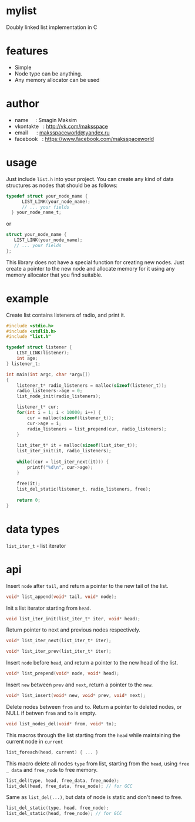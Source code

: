 # mylist
Doubly linked list implementation in C

# features
- Simple
- Node type can be anything.
- Any memory allocator can be used

# author
- name&nbsp;&nbsp;&nbsp;&nbsp;&nbsp;: Smagin Maksim
- vkontakte &nbsp;&nbsp;: http://vk.com/maksspace
- email     &nbsp;&nbsp;&nbsp;&nbsp;&nbsp;: maksspaceworld@yandex.ru
- facebook  &nbsp;&nbsp;: https://www.facebook.com/maksspaceworld

# usage
Just include `list.h` into your project.
You can create any kind of data structures as nodes that should be as follows:
 ```C
 typedef struct your_node_name {
       LIST_LINK(your_node_name);
       // ... your fields
   } your_node_name_t;
 ```
 or
  ```C
 struct your_node_name {
     LIST_LINK(your_node_name);
     // ... your fields
 };
 ```
This library does not have a special function for creating new nodes. Just create a pointer to the new node and allocate memory for it using any memory allocator that you find suitable.

# example
Create list contains listeners of radio, and print it.
```C
#include <stdio.h>
#include <stdlib.h>
#include "list.h"

typedef struct listener {
    LIST_LINK(listener);
    int age;
} listener_t;

int main(int argc, char *argv[])
{
    listener_t* radio_listeners = malloc(sizeof(listener_t));
    radio_listeners->age = 0;
    list_node_init(radio_listeners);

    listener_t* cur;
    for(int i = 1; i < 10000; i++) {
        cur = malloc(sizeof(listener_t));
        cur->age = i;
        radio_listeners = list_prepend(cur, radio_listeners);
    }
    
    list_iter_t* it = malloc(sizeof(list_iter_t));
    list_iter_init(it, radio_listeners);
    
    while((cur = list_iter_next(it))) {
        printf("%d\n", cur->age);
    }
    
    free(it);
    list_del_static(listener_t, radio_listeners, free);
    
    return 0;
}

```

# data types
`list_iter_t` - list iterator


# api
 Insert `node` after `tail`, and return a pointer to the new tail of the list.
 ```C
 void* list_append(void* tail, void* node);
 ```
 Init s list iterator starting from `head`.
 ```C
 void list_iter_init(list_iter_t* iter, void* head);
 ```
 Return pointer to next and previous nodes respectively.
 ```C
 void* list_iter_next(list_iter_t* iter);

 void* list_iter_prev(list_iter_t* iter);
 ```
 Insert `node` before `head`, and return a pointer to the new head of the list.
  ```C
void* list_prepend(void* node, void* head);
 ```
 Insert `new` between `prev` and `next`, return a pointer to the `new`.
 ```C
void* list_insert(void* new, void* prev, void* next);
 ```
 Delete nodes between `from` and `to`. Return a pointer to deleted nodes, or NULL if betwen `from` and `to` is empty. 
 ```C
void list_nodes_del(void* from, void* to);
 ```
This macros through the list starting from the `head` while maintaining the current node in `current`
 ```C
list_foreach(head, current) { ... }
```
This macro delete all nodes `type` from list, starting from the `head`, using `free _ data` and `free_node` to free memory.
 ```C 
list_del(type, head, free_data, free_node);
list_del(head, free_data, free_node); // for GCC
```
Same as `list_del(...)`, but data of node is static and don't need to free.
 ```C 
list_del_static(type, head, free_node);
list_del_static(head, free_node); // for GCC
```
